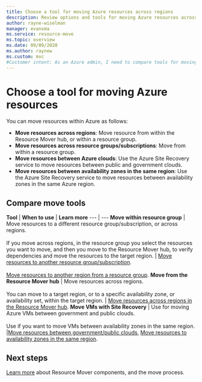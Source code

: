 ```yaml
---
title: Choose a tool for moving Azure resources across regions
description: Review options and tools for moving Azure resources across regions
author: rayne-wiselman
manager: evansma
ms.service: resource-move
ms.topic: overview
ms.date: 09/09/2020
ms.author: raynew
ms.custom: mvc
#Customer intent: As an Azure admin, I need to compare tools for moving resources in Azure.
---
```


# Choose a tool for moving Azure resources

You can move resources within Azure as follows:

- **Move resources across regions**: Move resource from within the Resource Mover hub, or within a resource group. 
- **Move resources across resource groups/subscriptions**: Move from within a resource group. 
- **Move resources between Azure clouds**: Use the Azure Site Recovery service to move resources between public and government clouds.
- **Move resources between availability zones in the same region**: Use the Azure Site Recovery service to move resources between availability zones in the same Azure region.


## Compare move tools

**Tool** | **When to use** | **Learn more**
--- | --- 
**Move within resource group** | Move resources to a different resource group/subscription, or across regions.<br/><br/> If you move across regions, in the resource group you select the resources you want to move, and then you move to the Resource Mover hub, to verify dependencies and move the resources to the target region. | [Move resources to another resource group/subscription](../azure-resource-manager/management/move-resource-group-and-subscription.md).<br/><br/> [Move resources to another region from a resource group](../azure-resource-manager/management/move-region.md).
**Move from the Resource Mover hub** | Move resources across regions. <br/><br/> You can move to a target region, or to a specific availability zone, or availability set, within the target region. | [Move resources across regions in the Resource Mover hub]().
**Move VMs with Site Recovery** | Use for moving Azure VMs between government and public clouds.<br/><br/> Use if you want to move VMs between availability zones in the same region. |[Move resources between government/public clouds](../site-recovery/region-move-cross-geos.md), [Move resources to availability zones in the same region](../site-recovery/azure-to-azure-how-to-enable-zone-to-zone-disaster-recovery.md).

## Next steps

[Learn more](about-move-process.md) about Resource Mover components, and the move process.
